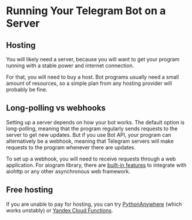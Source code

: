 # Running Your Telegram Bot on a Server

## Hosting

You will likely need a server, because you will want to get your program running with a stable power and internet
connection.

For that, you will need to buy a host. Bot programs usually need a small amount of resources, so 
a simple plan from any hosting provider will probably be fine.

<!--

<div class="tip custom-block" style="padding: 16px">

Here is a place for an ad of your cool hosting service. Feel free to [contact me](https://t.me/tm_a_t) :)

</div>

-->

## Long-polling vs webhooks

Setting up a server depends on how your bot works. The default option is long-polling, meaning that the program 
regularly sends requests to the server to get new updates. But if you use Bot API, your program can alternatively
be a webhook, meaning that Telegram servers will make requests to the program whenever there are updates.

To set up a webhook, you will need to receive requests through a web application. For aiogram library, there
are [built-in features](https://docs.aiogram.dev/en/latest/dispatcher/webhook.html) to integrate with aiohttp 
or any other asynchronous web framework.

## Free hosting

If you are unable to pay for hosting, you can try [PythonAnywhere](https://www.pythonanywhere.com/) 
(which works unstably) or
[Yandex Cloud Functions](https://cloud.yandex.ru/docs/functions/tutorials/telegram-bot-serverless).
